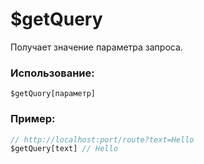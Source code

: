 # $getQuery
Получает значение параметра запроса.

### Использование:
```
$getQuory[параметр]
```

### Пример:
```js
// http://localhost:port/route?text=Hello
$getQuery[text] // Hello
```
